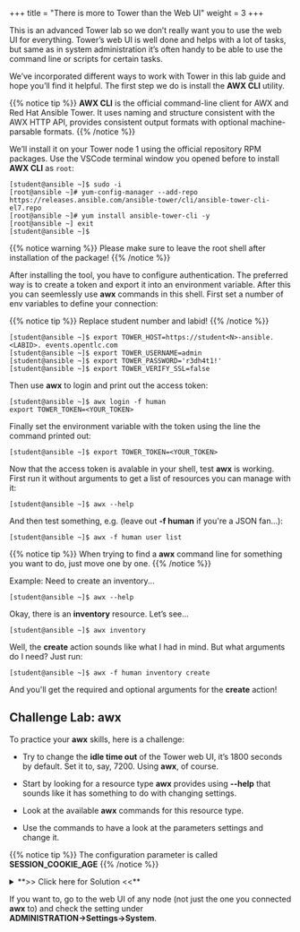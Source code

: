 +++
title = "There is more to Tower than the Web UI"
weight = 3
+++

This is an advanced Tower lab so we don’t really want you to use the web UI for everything. Tower’s web UI is well done and helps with a lot of tasks, but same as in system administration it’s often handy to be able to use the command line or scripts for certain tasks.

We’ve incorporated different ways to work with Tower in this lab guide and hope you’ll find it helpful. The first step we do is install the **AWX CLI** utility.

{{% notice tip %}}
**AWX CLI** is the official command-line client for AWX and Red Hat Ansible Tower. It uses naming and structure consistent with the AWX HTTP API, provides consistent output formats with optional machine-parsable formats.
{{% /notice %}}

We’ll install it on your Tower node 1 using the official repository RPM packages. Use the VSCode terminal window you opened before to install **AWX CLI** as `root`:

    [student@ansible ~]$ sudo -i
    [root@ansible ~]# yum-config-manager --add-repo https://releases.ansible.com/ansible-tower/cli/ansible-tower-cli-el7.repo
    [root@ansible ~]# yum install ansible-tower-cli -y
    [root@ansible ~] exit
    [student@ansible ~]$

{{% notice warning %}}
Please make sure to leave the root shell after installation of the package!
{{% /notice %}}

After installing the tool, you have to configure authentication. The preferred way is to create a token and export it into an environment variable. After this you can seemlessly use **awx** commands in this shell. First set a number of env variables to define your connection:

{{% notice tip %}}
Replace student number and labid!
{{% /notice %}}

    [student@ansible ~]$ export TOWER_HOST=https://student<N>-ansible.<LABID>. events.opentlc.com
    [student@ansible ~]$ export TOWER_USERNAME=admin
    [student@ansible ~]$ export TOWER_PASSWORD='r3dh4t1!'
    [student@ansible ~]$ export TOWER_VERIFY_SSL=false

Then use **awx** to login and print out the access token:

    [student@ansible ~]$ awx login -f human
    export TOWER_TOKEN=<YOUR_TOKEN>

Finally set the environment variable with the token using the line the command printed out:

    [student@ansible ~]$ export TOWER_TOKEN=<YOUR_TOKEN>

Now that the access token is avalable in your shell, test **awx** is working. First run it without arguments to get a
list of resources you can manage with it:

    [student@ansible ~]$ awx --help

And then test something, e.g. (leave out **-f human** if you're a JSON fan...):

    [student@ansible ~]$ awx -f human user list

{{% notice tip %}}
When trying to find a **awx** command line for something you want to do, just move one by one.
{{% /notice %}}

Example: Need to create an inventory...

    [student@ansible ~]$ awx --help

Okay, there is an **inventory** resource. Let’s see…

    [student@ansible ~]$ awx inventory

Well, the **create** action sounds like what I had in mind. But what arguments do I
need? Just run:

    [student@ansible ~]$ awx -f human inventory create

And you'll get the required and optional arguments for the **create** action!

## Challenge Lab: awx

To practice your **awx** skills, here is a challenge:

  - Try to change the **idle time out** of the Tower web UI, it’s 1800 seconds by default. Set it to, say, 7200. Using **awx**, of course.

  - Start by looking for a resource type **awx** provides using **--help** that sounds like it has something to do with changing settings.

  - Look at the available **awx** commands for this resource type.

  - Use the commands to have a look at the parameters settings and
    change it.

{{% notice tip %}}
The configuration parameter is called **SESSION\_COOKIE\_AGE**
{{% /notice %}}

<details><summary>**>> Click here for Solution <<**</summary>
<p>
    [student@ansible ~]$ awx setting list | grep SESSION
    [student@ansible ~]$ awx setting modify SESSION_COOKIE_AGE 7200
    [student@ansible ~]$ awx setting list | grep SESSION
</p>
</details>

If you want to, go to the web UI of any node (not just the one you connected **awx** to) and check the setting under **ADMINISTRATION→Settings→System**.
